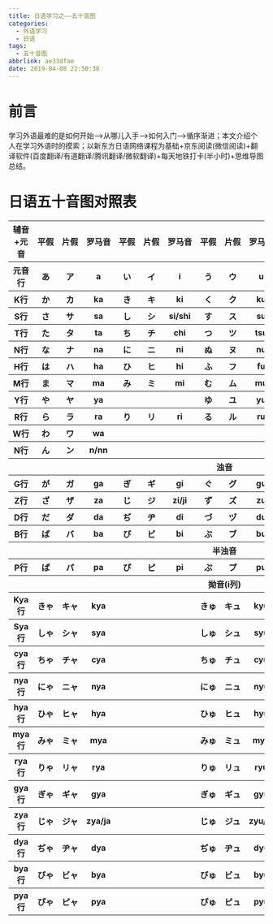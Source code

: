 ```yaml
---
title: 日语学习之——五十音图
categories:
  - 外语学习
  - 日语
tags:
  - 五十音图
abbrlink: ae33dfae
date: 2019-04-08 22:50:38
---
```


# 前言
学习外语最难的是如何开始——>从哪儿入手——>如何入门——>循序渐进；本文介绍个人在学习外语时的摸索；以新东方日语网络课程为基础+京东阅读(微信阅读)+翻译软件(百度翻译/有道翻译/腾讯翻译/微软翻译)+每天地铁打卡(半小时)+思维导图总结。       


<!--more-->


# 日语五十音图对照表

<table border="0" cellspacing="0"><tr><th align="center">辅音+元音</th><th nowrap="nowrap" align="center">平假</th><th nowrap="nowrap" align="center">片假</th><th nowrap="nowrap" align="center">罗马音</th><th nowrap="nowrap" align="center">平假</th><th nowrap="nowrap" align="center">片假</th><th nowrap="nowrap" align="center">罗马音</th><th nowrap="nowrap" align="center">平假</th><th nowrap="nowrap" align="center">片假</th><th nowrap="nowrap" align="center">罗马音</th><th nowrap="nowrap" align="center">平假</th><th nowrap="nowrap" align="center">片假</th><th nowrap="nowrap" align="center">罗马音</th><th nowrap="nowrap" align="center">平假</th><th nowrap="nowrap" align="center">片假</th><th nowrap="nowrap" align="center">罗马音</th></tr><tr><th>元音行</th><th>あ</th><th>ア</th><th>a</th><th>い</th><th>イ</th><th>i</th><th>う</th><th>ウ</th><th>u</th><th>え</th><th>エ</th><th>e</th><th>お</th><th>オ</th><th>o</th></tr><tr><th>K行</th><th>か</th><th>カ</th><th>ka</th><th>き</th><th>キ</th><th>ki</th><th>く</th><th>ク</th><th>ku</th><th>け</th><th>ケ</th><th>ke</th><th>こ</th><th>コ</th><th>ko</th></tr><tr><th>S行</th><th>さ</th><th>サ</th><th>sa</th><th>し</th><th>シ</th><th>si/shi</th><th>す</th><th>ス</th><th>su</th><th>せ</th><th>セ</th><th>se</th><th>そ</th><th>ソ</th><th>so</th></tr><tr><th>T行</th><th>た</th><th>タ</th><th>ta</th><th>ち</th><th>チ</th><th>chi</th><th>つ</th><th>ツ</th><th>tsu</th><th>て</th><th>テ</th><th>te</th><th>と</th><th>ト</th><th>to</th></tr><tr><th>N行</th><th>な</th><th>ナ</th><th>na</th><th>に</th><th>ニ</th><th>ni</th><th>ぬ</th><th>ヌ</th><th>nu</th><th>ね</th><th>ネ</th><th>ne</th><th>の</th><th>ノ</th><th>no</th></tr><tr><th>H行</th><th>は</th><th>ハ</th><th>ha</th><th>ひ</th><th>ヒ</th><th>hi</th><th>ふ</th><th>フ</th><th>fu</th><th>へ</th><th>ヘ</th><th>he</th><th>ほ</th><th>ホ</th><th>ho</th></tr><tr><th>M行</th><th>ま</th><th>マ</th><th>ma</th><th>み</th><th>ミ</th><th>mi</th><th>む</th><th>ム</th><th>mu</th><th>め</th><th>メ</th><th>me</th><th>も</th><th>モ</th><th>mo</th></tr><tr><th>Y行</th><th>や</th><th>ヤ</th><th>ya</th><th></th><th></th><th></th><th>ゆ</th><th>ユ</th><th>yu</th><th></th><th></th><th></th><th>よ</th><th>ヨ</th><th>yo</th></tr><tr><th>R行</th><th>ら</th><th>ラ</th><th>ra</th><th>り</th><th>リ</th><th>ri</th><th>る</th><th>ル</th><th>ru</th><th>れ</th><th>レ</th><th>re</th><th>ろ</th><th>ロ</th><th>ro</th></tr><tr><th>W行</th><th>わ</th><th>ワ</th><th>wa</th><th></th><th></th><th></th><th></th><th></th><th></th><th></th><th></th><th></th><th>を</th><th>ヲ</th><th>wo</th></tr><tr><th>N行</th><th>ん</th><th>ン</th><th>n/nn</th><th></th><th></th><th></th><th></th><th></th><th></th><th></th><th></th><th></th><th></th><th></th><th></th></tr><tr><th colspan="16">浊音</th></tr><tr><th>G行</th><th>が</th><th>ガ</th><th>ga</th><th>ぎ</th><th>ギ</th><th>gi</th><th>ぐ</th><th>グ</th><th>gu</th><th>げ</th><th>ゲ</th><th>ge</th><th>ご</th><th>ゴ</th><th>go</th></tr><tr><th>Z行</th><th>ざ</th><th>ザ</th><th>za</th><th>じ</th><th>ジ</th><th>zi/ji</th><th>ず</th><th>ズ</th><th>zu</th><th>ぜ</th><th>ゼ</th><th>ze</th><th>ぞ</th><th>ゾ</th><th>zo</th></tr><tr><th>D行</th><th>だ</th><th>ダ</th><th>da</th><th>ぢ</th><th>ヂ</th><th>di</th><th>づ</th><th>ヅ</th><th>du</th><th>で</th><th>デ</th><th>de</th><th>ど</th><th>ド</th><th>do</th></tr><tr><th>B行</th><th>ば</th><th>バ</th><th>ba</th><th>び</th><th>ビ</th><th>bi</th><th>ぶ</th><th>ブ</th><th>bu</th><th>べ</th><th>ベ</th><th>be</th><th>ぼ</th><th>ボ</th><th>bo</th></tr><tr><th align="center" colspan="16">半浊音</th></tr><tr><th>P行</th><th>ぱ</th><th>パ</th><th>pa</th><th>ぴ</th><th>ピ</th><th>pi</th><th>ぷ</th><th>プ</th><th>pu</th><th>ぺ</th><th>ペ</th><th>pe</th><th>ぽ</th><th>ポ</th><th>po</th></tr><tr><th colspan="16" align="center">拗音(i列)</th></tr><tr><th>Kya行</th><th>きゃ</th><th>キャ</th><th>kya</th><th></th><th></th><th></th><th>きゅ</th><th>キュ</th><th>kyu</th><th></th><th></th><th></th><th>きょ</th><th>キョ</th><th>kyo</th></tr><tr><th>Sya行</th><th>しゃ</th><th>シャ</th><th>sya</th><th></th><th></th><th></th><th>しゅ</th><th>シュ</th><th>syu</th><th></th><th></th><th></th><th>しょ</th><th>ショ</th><th>syo</th></tr><tr><th>cya行</th><th>ちゃ</th><th>チャ</th><th>cya</th><th></th><th></th><th></th><th>ちゅ</th><th>チュ</th><th>cyu</th><th></th><th></th><th></th><th>ちょ</th><th>チョ</th><th>cyo</th></tr><tr><th>nya行</th><th>にゃ</th><th>ニャ</th><th>nya</th><th></th><th></th><th></th><th>にゅ</th><th>ニュ</th><th>nyu</th><th></th><th></th><th></th><th>にょ</th><th>ニョ</th><th>nyo</th></tr><tr><th>hya行</th><th>ひゃ</th><th>ヒャ</th><th>hya</th><th></th><th></th><th></th><th>ひゅ</th><th>ヒュ</th><th>hyu</th><th></th><th></th><th></th><th>ひょ</th><th>ヒョ</th><th>hyo</th></tr><tr><th>mya行</th><th>みゃ</th><th>ミャ</th><th>mya</th><th></th><th></th><th></th><th>みゅ</th><th>ミュ</th><th>myu</th><th></th><th></th><th></th><th>みょ</th><th>ミョ</th><th>myo</th></tr><tr><th>rya行</th><th>りゃ</th><th>リャ</th><th>rya</th><th></th><th></th><th></th><th>りゅ</th><th>リュ</th><th>ryu</th><th></th><th></th><th></th><th>りょ</th><th>リョ</th><th>ryo</th></tr><tr><th>gya行</th><th>ぎゃ</th><th>ギャ</th><th>gya</th><th></th><th></th><th></th><th>ぎゅ</th><th>ギュ</th><th>gyu</th><th></th><th></th><th></th><th>ぎょ</th><th>ギョ</th><th>gyo</th></tr><tr><th>zya行</th><th>じゃ</th><th>ジャ</th><th>zya/ja</th><th></th><th></th><th></th><th>じゅ</th><th>ジュ</th><th>zyu/ju</th><th></th><th></th><th></th><th>じょ</th><th>ジョ</th><th>zyo/jo</th></tr><tr><th>dya行</th><th>ぢゃ</th><th>ヂャ</th><th>dya</th><th></th><th></th><th></th><th>ぢゅ</th><th>ヂュ</th><th>dyu</th><th></th><th></th><th></th><th>ぢょ</th><th>ヂョ</th><th>dyo</th></tr><tr><th>bya行</th><th>びゃ</th><th>ビャ</th><th>bya</th><th></th><th></th><th></th><th>びゅ</th><th>ビュ</th><th>byu</th><th></th><th></th><th></th><th>びょ</th><th>ビョ</th><th>byo</th></tr><tr><th>pya行</th><th>ぴゃ</th><th>ピャ</th><th>pya</th><th></th><th></th><th></th><th>ぴゅ</th><th>ピュ</th><th>pyu</th><th></th><th></th><th></th><th>ぴょ</th><th>ピョ</th><th>pyo</th></tr><table>